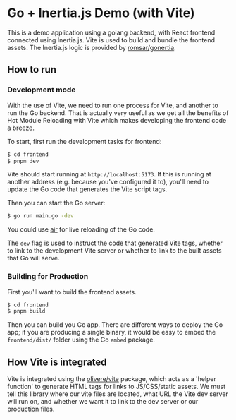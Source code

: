 # Go + Inertia.js Demo (with Vite)

This is a demo application using a golang backend, with React frontend connected using Inertia.js. Vite is used to build and bundle the frontend assets. The Inertia.js logic is provided by [romsar/gonertia](https://github.com/romsar/gonertia).
## How to run

### Development mode

With the use of Vite, we need to run one process for Vite, and another to run the Go backend. That is actually very useful as we get all the benefits of Hot Module Reloading with Vite which makes developing the frontend code a breeze.

To start, first run the development tasks for frontend:
```bash
$ cd frontend
$ pnpm dev
```
Vite should start running at `http://localhost:5173`. If this is running at another address (e.g. because you've configured it to), you'll need to update the Go code that generates the Vite script tags.

Then you can start the Go server:
```bash
$ go run main.go -dev
```
You could use [air](https://github.com/air-verse/air) for live reloading of the Go code. 

The `dev` flag is used to instruct the code that generated Vite tags, whether to link to the development Vite server or whether to link to the built assets that Go will serve.

### Building for Production 

First you'll want to build the frontend assets.
```bash
$ cd frontend
$ pnpm build
```

Then you can build you Go app. There are different ways to deploy the Go app; if you are producing a single binary, it would be easy to embed the `frontend/dist/` folder using the Go `embed` package.


## How Vite is integrated

Vite is integrated using the [olivere/vite](https://github.com/olivere/vite) package, which acts as a 'helper function' to generate HTML tags for links to JS/CSS/static assets. We must tell this library where our vite files are located, what URL the Vite dev server will run on, and whether we want it to link to the dev server or our production files.